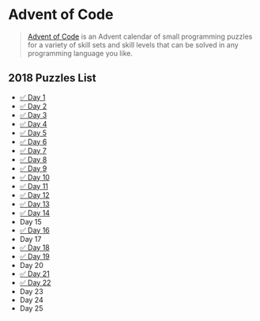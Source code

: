 # Advent of Code

> [Advent of Code](https://adventofcode.com/) is an Advent calendar of small
> programming puzzles for a variety of skill sets and skill levels that can be solved
> in any programming language you like.

## 2018 Puzzles List

*  [✅ Day 1](2018/1/README.md)
*  [✅ Day 2](2018/2/README.md)
*  [✅ Day 3](2018/3/README.md)
*  [✅ Day 4](2018/4/README.md)
*  [✅ Day 5](2018/5/README.md)
*  [✅ Day 6](2018/6/README.md)
*  [✅ Day 7](2018/7/README.md)
*  [✅ Day 8](2018/8/README.md)
*  [✅ Day 9](2018/9/README.md)
*  [✅ Day 10](2018/10/README.md)
*  [✅ Day 11](2018/11/README.md)
*  [✅ Day 12](2018/12/README.md)
*  [✅ Day 13](2018/13/README.md)
*  [✅ Day 14](2018/14/README.md)
*  Day 15
*  [✅ Day 16](2018/16/README.md)
*  Day 17
*  [✅ Day 18](2018/18/README.md)
*  [✅ Day 19](2018/19/README.md)
*  Day 20
*  [✅ Day 21](2018/21/README.md)
*  [✅ Day 22](2018/22/README.md)
*  Day 23
*  Day 24
*  Day 25

